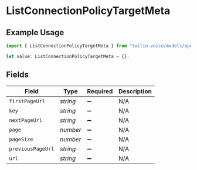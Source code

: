 # ListConnectionPolicyTargetMeta

## Example Usage

```typescript
import { ListConnectionPolicyTargetMeta } from "twilio-voice/models/operations";

let value: ListConnectionPolicyTargetMeta = {};
```

## Fields

| Field              | Type               | Required           | Description        |
| ------------------ | ------------------ | ------------------ | ------------------ |
| `firstPageUrl`     | *string*           | :heavy_minus_sign: | N/A                |
| `key`              | *string*           | :heavy_minus_sign: | N/A                |
| `nextPageUrl`      | *string*           | :heavy_minus_sign: | N/A                |
| `page`             | *number*           | :heavy_minus_sign: | N/A                |
| `pageSize`         | *number*           | :heavy_minus_sign: | N/A                |
| `previousPageUrl`  | *string*           | :heavy_minus_sign: | N/A                |
| `url`              | *string*           | :heavy_minus_sign: | N/A                |